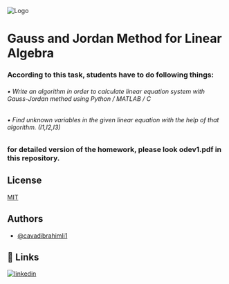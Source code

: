 


![Logo](https://upload.wikimedia.org/wikipedia/commons/thumb/2/2f/Linear_subspaces_with_shading.svg/1200px-Linear_subspaces_with_shading.svg.png)

# Gauss and Jordan Method for Linear Algebra


### According to this task, students have to do following things: 
###### • Write an algorithm in order to calculate linear equation system with Gauss-Jordan method using Python / MATLAB / C
###### • Find unknown variables in the given linear equation with the help of that algorithm. (I1,I2,I3)


### for detailed version of the homework, please look odev1.pdf in this repository.



## License

[MIT](https://choosealicense.com/licenses/mit/)


## Authors

- [@cavadibrahimli1](https://www.github.com/cavadibrahimli1)


## 🔗 Links

[![linkedin](https://img.shields.io/badge/linkedin-0A66C2?style=for-the-badge&logo=linkedin&logoColor=white)](https://www.linkedin.com/in/cavadibrahimli/)


